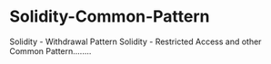 # Solidity-Common-Pattern
Solidity - Withdrawal Pattern Solidity - Restricted Access and other Common Pattern........
